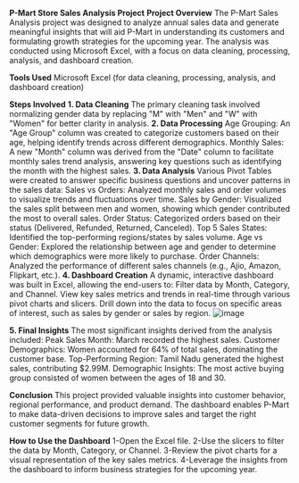 ****P-Mart Store Sales Analysis Project****
**Project Overview**
The P-Mart Sales Analysis project was designed to analyze annual sales data and generate meaningful insights that will aid P-Mart in understanding its customers and formulating growth strategies for the upcoming year. The analysis was conducted using Microsoft Excel, with a focus on data cleaning, processing, analysis, and dashboard creation.

**Tools Used**
Microsoft Excel (for data cleaning, processing, analysis, and dashboard creation)

**Steps Involved**
**1. Data Cleaning**
The primary cleaning task involved normalizing gender data by replacing "M" with "Men" and "W" with "Women" for better clarity in analysis.
**2. Data Processing**
Age Grouping: An "Age Group" column was created to categorize customers based on their age, helping identify trends across different demographics.
Monthly Sales: A new "Month" column was derived from the "Date" column to facilitate monthly sales trend analysis, answering key questions such as identifying the month with the highest sales.
**3. Data Analysis**
Various Pivot Tables were created to answer specific business questions and uncover patterns in the sales data:
Sales vs Orders: Analyzed monthly sales and order volumes to visualize trends and fluctuations over time.
Sales by Gender: Visualized the sales split between men and women, showing which gender contributed the most to overall sales.
Order Status: Categorized orders based on their status (Delivered, Refunded, Returned, Canceled).
Top 5 Sales States: Identified the top-performing regions/states by sales volume.
Age vs Gender: Explored the relationship between age and gender to determine which demographics were more likely to purchase.
Order Channels: Analyzed the performance of different sales channels (e.g., Ajio, Amazon, Flipkart, etc.).
**4. Dashboard Creation**
A dynamic, interactive dashboard was built in Excel, allowing the end-users to:
Filter data by Month, Category, and Channel.
View key sales metrics and trends in real-time through various pivot charts and slicers.
Drill down into the data to focus on specific areas of interest, such as sales by gender or sales by region.
![image](https://github.com/user-attachments/assets/3c1932e4-00c8-42e9-8643-083ae279e3cf)

**5. Final Insights**
The most significant insights derived from the analysis included:
Peak Sales Month: March recorded the highest sales.
Customer Demographics: Women accounted for 64% of total sales, dominating the customer base.
Top-Performing Region: Tamil Nadu generated the highest sales, contributing $2.99M.
Demographic Insights: The most active buying group consisted of women between the ages of 18 and 30.

**Conclusion**
This project provided valuable insights into customer behavior, regional performance, and product demand. The dashboard enables P-Mart to make data-driven decisions to improve sales and target the right customer segments for future growth.

**How to Use the Dashboard**
1-Open the Excel file.
2-Use the slicers to filter the data by Month, Category, or Channel.
3-Review the pivot charts for a visual representation of the key sales metrics.
4-Leverage the insights from the dashboard to inform business strategies for the upcoming year.
